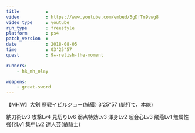 ```yaml
---
title          :
video          : https://www.youtube.com/embed/5gDfTn9vwg8
video_type     : youtube
run_type       : freestyle
platform       : ps4
patch_version  :
date           : 2018-08-05
time           : 03'25"57
quest          : 9★-relish-the-moment

runners:
    - hk_mh_olay

weapons:
    - great-sword
---
```

【MHW】大剣 歴戦イビルジョー(捕獲)  3‘25“57 (脈打て、本能)

納刀術Lv3 攻撃Lv4 見切りLv6 弱点特効Lv3 渾身Lv2 超会心Lv3 飛燕Lv1 無属性強化Lv1 集中Lv2 達人芸(竜騎士)
